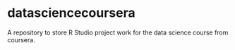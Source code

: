 # datasciencecoursera
A repository to store R Studio project work for the data science course from coursera. 
